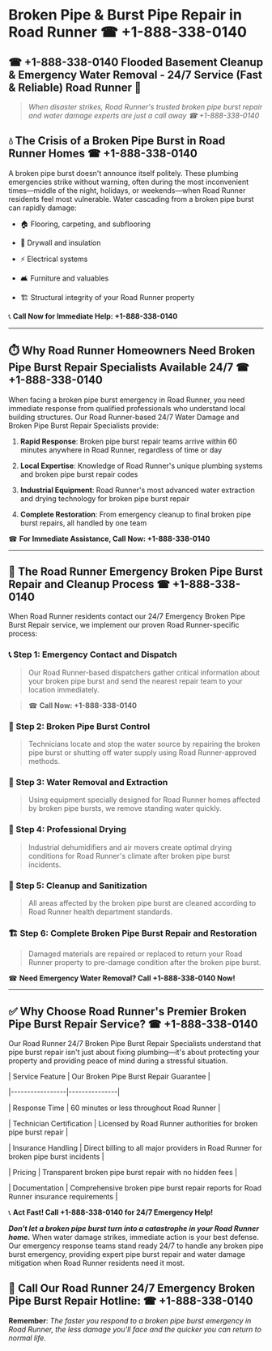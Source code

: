 # Broken Pipe & Burst Pipe Repair in Road Runner ☎ +1-888-338-0140  
## ☎ +1-888-338-0140 Flooded Basement Cleanup & Emergency Water Removal - 24/7 Service (Fast & Reliable) Road Runner 🚨  

> *When disaster strikes, Road Runner's trusted broken pipe burst repair and water damage experts are just a call away ☎ +1-888-338-0140*  

## 💧 The Crisis of a Broken Pipe Burst in Road Runner Homes ☎ +1-888-338-0140  

A broken pipe burst doesn't announce itself politely. These plumbing emergencies strike without warning, often during the most inconvenient times—middle of the night, holidays, or weekends—when Road Runner residents feel most vulnerable. Water cascading from a broken pipe burst can rapidly damage:  

* 🏠 Flooring, carpeting, and subflooring  
* 🧱 Drywall and insulation  
* ⚡ Electrical systems  
* 🛋️ Furniture and valuables  
* 🏗️ Structural integrity of your Road Runner property  

📞 **Call Now for Immediate Help: +1-888-338-0140**  

---  

## ⏱️ Why Road Runner Homeowners Need Broken Pipe Burst Repair Specialists Available 24/7 ☎ +1-888-338-0140  

When facing a broken pipe burst emergency in Road Runner, you need immediate response from qualified professionals who understand local building structures. Our Road Runner-based 24/7 Water Damage and Broken Pipe Burst Repair Specialists provide:  

1. **Rapid Response**: Broken pipe burst repair teams arrive within 60 minutes anywhere in Road Runner, regardless of time or day  
2. **Local Expertise**: Knowledge of Road Runner's unique plumbing systems and broken pipe burst repair codes  
3. **Industrial Equipment**: Road Runner's most advanced water extraction and drying technology for broken pipe burst repair  
4. **Complete Restoration**: From emergency cleanup to final broken pipe burst repairs, all handled by one team  

☎ **For Immediate Assistance, Call Now: +1-888-338-0140**  

---  

## 🔧 The Road Runner Emergency Broken Pipe Burst Repair and Cleanup Process ☎ +1-888-338-0140  

When Road Runner residents contact our 24/7 Emergency Broken Pipe Burst Repair service, we implement our proven Road Runner-specific process:  

### 📞 Step 1: Emergency Contact and Dispatch  
> Our Road Runner-based dispatchers gather critical information about your broken pipe burst and send the nearest repair team to your location immediately.  
> ☎ **Call Now: +1-888-338-0140**  

### 🚿 Step 2: Broken Pipe Burst Control  
> Technicians locate and stop the water source by repairing the broken pipe burst or shutting off water supply using Road Runner-approved methods.  

### 🌊 Step 3: Water Removal and Extraction  
> Using equipment specially designed for Road Runner homes affected by broken pipe bursts, we remove standing water quickly.  

### 💨 Step 4: Professional Drying  
> Industrial dehumidifiers and air movers create optimal drying conditions for Road Runner's climate after broken pipe burst incidents.  

### 🧼 Step 5: Cleanup and Sanitization  
> All areas affected by the broken pipe burst are cleaned according to Road Runner health department standards.  

### 🏗️ Step 6: Complete Broken Pipe Burst Repair and Restoration  
> Damaged materials are repaired or replaced to return your Road Runner property to pre-damage condition after the broken pipe burst.  

☎ **Need Emergency Water Removal? Call +1-888-338-0140 Now!**  

---  

## ✅ Why Choose Road Runner's Premier Broken Pipe Burst Repair Service? ☎ +1-888-338-0140  

Our Road Runner 24/7 Broken Pipe Burst Repair Specialists understand that pipe burst repair isn't just about fixing plumbing—it's about protecting your property and providing peace of mind during a stressful situation.  

| Service Feature | Our Broken Pipe Burst Repair Guarantee |  
|-----------------|---------------|  
| Response Time | 60 minutes or less throughout Road Runner |  
| Technician Certification | Licensed by Road Runner authorities for broken pipe burst repair |  
| Insurance Handling | Direct billing to all major providers in Road Runner for broken pipe burst incidents |  
| Pricing | Transparent broken pipe burst repair with no hidden fees |  
| Documentation | Comprehensive broken pipe burst repair reports for Road Runner insurance requirements |  

📞 **Act Fast! Call +1-888-338-0140 for 24/7 Emergency Help!**  

***Don't let a broken pipe burst turn into a catastrophe in your Road Runner home.*** When water damage strikes, immediate action is your best defense. Our emergency response teams stand ready 24/7 to handle any broken pipe burst emergency, providing expert pipe burst repair and water damage mitigation when Road Runner residents need it most.  

## 📱 Call Our Road Runner 24/7 Emergency Broken Pipe Burst Repair Hotline: ☎ +1-888-338-0140  

**Remember**: *The faster you respond to a broken pipe burst emergency in Road Runner, the less damage you'll face and the quicker you can return to normal life.*